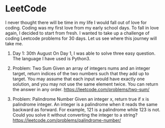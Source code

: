# LeetCode
I never thought there will be time in my life I would fall out of love for coding. Coding was my first love from my early school days. To fall in love again, I decided to start from fresh.
I wanted to take up a challenge of coding Leetcode problems for 30 days. 
Let us see where this journey will take me.

1. Day 1: 30th August
On Day 1, I was able to solve three easy question. The language I have used is Python3.

1. Problem: Two Sum
Given an array of integers nums and an integer target, return indices of the two numbers such that they add up to target.
You may assume that each input would have exactly one solution, and you may not use the same element twice.
You can return the answer in any order.
https://leetcode.com/problems/two-sum/

2. Problem: Palindrome Number
Given an integer x, return true if x is palindrome integer.
An integer is a palindrome when it reads the same backward as forward.
For example, 121 is a palindrome while 123 is not.
Could you solve it without converting the integer to a string?
https://leetcode.com/problems/palindrome-number/
